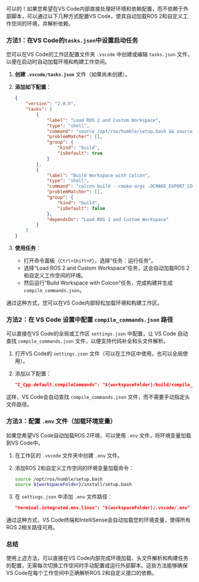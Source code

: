 可以的！如果您希望在VS Code内部直接处理好环境和依赖配置，而不依赖于外部脚本，可以通过以下几种方式配置VS Code，使其自动加载ROS 2和自定义工作空间的环境，并解析依赖。

### 方法1：在VS Code的`tasks.json`中设置启动任务

您可以在VS Code的工作区配置文件夹 `.vscode` 中创建或编辑 `tasks.json` 文件，以便在启动时自动加载环境和构建工作空间。

1. **创建 `.vscode/tasks.json`** 文件（如果尚未创建）。
2. **添加如下配置**：

   ```json
   {
       "version": "2.0.0",
       "tasks": [
           {
               "label": "Load ROS 2 and Custom Workspace",
               "type": "shell",
               "command": "source /opt/ros/humble/setup.bash && source ${workspaceFolder}/install/setup.bash",
               "problemMatcher": [],
               "group": {
                   "kind": "build",
                   "isDefault": true
               }
           },
           {
               "label": "Build Workspace with Colcon",
               "type": "shell",
               "command": "colcon build --cmake-args -DCMAKE_EXPORT_COMPILE_COMMANDS=ON",
               "problemMatcher": [],
               "group": {
                   "kind": "build",
                   "isDefault": false
               },
               "dependsOn": "Load ROS 2 and Custom Workspace"
           }
       ]
   }
   ```

3. **使用任务**：

   - 打开命令面板（`Ctrl+Shift+P`），选择“任务：运行任务”。
   - 选择“Load ROS 2 and Custom Workspace”任务，这会自动加载ROS 2和自定义工作空间的环境。
   - 然后运行“Build Workspace with Colcon”任务，完成构建并生成 `compile_commands.json`。

通过这种方式，您可以在VS Code内部轻松加载环境和构建工作区。

### 方法2：在 VS Code 设置中配置 `compile_commands.json` 路径

可以直接在VS Code的全局或工作区 `settings.json` 中配置，让 VS Code 自动查找 `compile_commands.json` 文件，以便支持代码补全和头文件解析。

1. 打开VS Code的 `settings.json` 文件（可以在工作区中使用，也可以全局使用）。
2. 添加以下配置：

   ```json
   "C_Cpp.default.compileCommands": "${workspaceFolder}/build/compile_commands.json"
   ```

这样，VS Code会自动查找 `compile_commands.json` 文件，而不需要手动指定头文件路径。

### 方法3：配置 `.env` 文件（加载环境变量）

如果您希望VS Code自动加载ROS 2环境，可以使用 `.env` 文件，将环境变量加载到VS Code中。

1. 在工作区的 `.vscode` 文件夹中创建 `.env` 文件。
2. 添加ROS 2和自定义工作空间的环境变量加载命令：

   ```bash
   source /opt/ros/humble/setup.bash
   source ${workspaceFolder}/install/setup.bash
   ```

3. 在 `settings.json` 中添加 `.env` 文件路径：

   ```json
   "terminal.integrated.env.linux": "${workspaceFolder}/.vscode/.env"
   ```

通过这种方式，VS Code终端和IntelliSense会自动加载您的环境变量，使得所有ROS 2相关路径可用。

### 总结

使用上述方法，可以直接在VS Code内部完成环境加载、头文件解析和构建任务的配置，无需每次切换工作空间时手动配置或运行外部脚本。这些方法能够确保VS Code在每个工作空间中正确解析ROS 2和自定义接口的依赖。